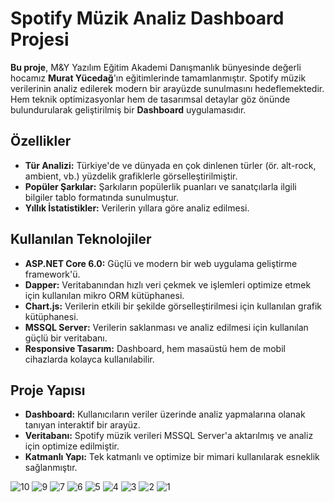 # Spotify Müzik Analiz Dashboard Projesi

**Bu proje**, M&Y Yazılım Eğitim Akademi Danışmanlık bünyesinde değerli hocamız **Murat Yücedağ**'ın eğitimlerinde tamamlanmıştır. Spotify müzik verilerinin analiz edilerek modern bir arayüzde sunulmasını hedeflemektedir. Hem teknik optimizasyonlar hem de tasarımsal detaylar göz önünde bulundurularak geliştirilmiş bir **Dashboard** uygulamasıdır.

## Özellikler
- **Tür Analizi:** Türkiye'de ve dünyada en çok dinlenen türler (ör. alt-rock, ambient, vb.) yüzdelik grafiklerle görselleştirilmiştir.
- **Popüler Şarkılar:** Şarkıların popülerlik puanları ve sanatçılarla ilgili bilgiler tablo formatında sunulmuştur.
- **Yıllık İstatistikler:** Verilerin yıllara göre analiz edilmesi.

## Kullanılan Teknolojiler
- **ASP.NET Core 6.0:** Güçlü ve modern bir web uygulama geliştirme framework'ü.
- **Dapper:** Veritabanından hızlı veri çekmek ve işlemleri optimize etmek için kullanılan mikro ORM kütüphanesi.
- **Chart.js:** Verilerin etkili bir şekilde görselleştirilmesi için kullanılan grafik kütüphanesi.
- **MSSQL Server:** Verilerin saklanması ve analiz edilmesi için kullanılan güçlü bir veritabanı.
- **Responsive Tasarım:** Dashboard, hem masaüstü hem de mobil cihazlarda kolayca kullanılabilir.
## Proje Yapısı
- **Dashboard:** Kullanıcıların veriler üzerinde analiz yapmalarına olanak tanıyan interaktif bir arayüz.
- **Veritabanı:** Spotify müzik verileri MSSQL Server'a aktarılmış ve analiz için optimize edilmiştir.
- **Katmanlı Yapı:** Tek katmanlı ve optimize bir mimari kullanılarak esneklik sağlanmıştır.

![10](https://github.com/user-attachments/assets/ff1a8108-c4a6-4e09-a1be-814570e35b95)
![9](https://github.com/user-attachments/assets/c764a760-335e-433e-b2c6-250dea6d7984)
![7](https://github.com/user-attachments/assets/124daaac-471b-4767-b875-2c68bd02eba5)
![6](https://github.com/user-attachments/assets/9272bb19-13ab-4869-b126-3dcbde9f03b0)
![5](https://github.com/user-attachments/assets/33a8f80a-57f8-42de-a69c-d8ed3e0f2e28)
![4](https://github.com/user-attachments/assets/409bb206-09bc-4f14-88d4-6a15de6c6108)
![3](https://github.com/user-attachments/assets/9dce6c0b-d642-425a-8ba4-09b0fa5c2a4c)
![2](https://github.com/user-attachments/assets/47316f76-ef4f-478d-ad56-d0ca561b0d05)
![1](https://github.com/user-attachments/assets/5995e1a5-5697-42f1-863b-6438c75e0a6b)



